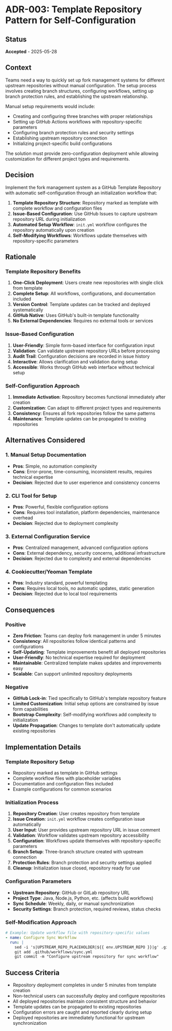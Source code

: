 # ADR-003: Template Repository Pattern for Self-Configuration

## Status
**Accepted** - 2025-05-28

## Context
Teams need a way to quickly set up fork management systems for different upstream repositories without manual configuration. The setup process involves creating branch structures, configuring workflows, setting up branch protection rules, and establishing the upstream relationship.

Manual setup requirements would include:
- Creating and configuring three branches with proper relationships
- Setting up GitHub Actions workflows with repository-specific parameters
- Configuring branch protection rules and security settings
- Establishing upstream repository connection
- Initializing project-specific build configurations

The solution must provide zero-configuration deployment while allowing customization for different project types and requirements.

## Decision
Implement the fork management system as a GitHub Template Repository with automatic self-configuration through an initialization workflow that:

1. **Template Repository Structure**: Repository marked as template with complete workflow and configuration files
2. **Issue-Based Configuration**: Use GitHub Issues to capture upstream repository URL during initialization
3. **Automated Setup Workflow**: `init.yml` workflow configures the repository automatically upon creation
4. **Self-Modifying Workflows**: Workflows update themselves with repository-specific parameters

## Rationale

### Template Repository Benefits
1. **One-Click Deployment**: Users create new repositories with single click from template
2. **Complete Setup**: All workflows, configurations, and documentation included
3. **Version Control**: Template updates can be tracked and deployed systematically
4. **GitHub Native**: Uses GitHub's built-in template functionality
5. **No External Dependencies**: Requires no external tools or services

### Issue-Based Configuration
1. **User-Friendly**: Simple form-based interface for configuration input
2. **Validation**: Can validate upstream repository URLs before processing
3. **Audit Trail**: Configuration decisions are recorded in issue history
4. **Interactive**: Allows clarification and validation during setup
5. **Accessible**: Works through GitHub web interface without technical setup

### Self-Configuration Approach
1. **Immediate Activation**: Repository becomes functional immediately after creation
2. **Customization**: Can adapt to different project types and requirements
3. **Consistency**: Ensures all fork repositories follow the same patterns
4. **Maintenance**: Template updates can be propagated to existing repositories

## Alternatives Considered

### 1. Manual Setup Documentation
- **Pros**: Simple, no automation complexity
- **Cons**: Error-prone, time-consuming, inconsistent results, requires technical expertise
- **Decision**: Rejected due to user experience and consistency concerns

### 2. CLI Tool for Setup
- **Pros**: Powerful, flexible configuration options
- **Cons**: Requires tool installation, platform dependencies, maintenance overhead
- **Decision**: Rejected due to deployment complexity

### 3. External Configuration Service
- **Pros**: Centralized management, advanced configuration options
- **Cons**: External dependency, security concerns, additional infrastructure
- **Decision**: Rejected due to complexity and external dependencies

### 4. Cookiecutter/Yeoman Template
- **Pros**: Industry standard, powerful templating
- **Cons**: Requires local tools, no automatic updates, static generation
- **Decision**: Rejected due to local tool requirements

## Consequences

### Positive
- **Zero Friction**: Teams can deploy fork management in under 5 minutes
- **Consistency**: All repositories follow identical patterns and configurations
- **Self-Updating**: Template improvements benefit all deployed repositories
- **User-Friendly**: No technical expertise required for deployment
- **Maintainable**: Centralized template makes updates and improvements easy
- **Scalable**: Can support unlimited repository deployments

### Negative
- **GitHub Lock-in**: Tied specifically to GitHub's template repository feature
- **Limited Customization**: Initial setup options are constrained by issue form capabilities
- **Bootstrap Complexity**: Self-modifying workflows add complexity to initialization
- **Update Propagation**: Changes to template don't automatically update existing repositories

## Implementation Details

### Template Repository Setup
- Repository marked as template in GitHub settings
- Complete workflow files with placeholder variables
- Documentation and configuration files included
- Example configurations for common scenarios

### Initialization Process
1. **Repository Creation**: User creates repository from template
2. **Issue Creation**: `init.yml` workflow creates configuration issue automatically
3. **User Input**: User provides upstream repository URL in issue comment
4. **Validation**: Workflow validates upstream repository accessibility
5. **Configuration**: Workflows update themselves with repository-specific parameters
6. **Branch Setup**: Three-branch structure created with upstream connection
7. **Protection Rules**: Branch protection and security settings applied
8. **Cleanup**: Initialization issue closed, repository ready for use

### Configuration Parameters
- **Upstream Repository**: GitHub or GitLab repository URL
- **Project Type**: Java, Node.js, Python, etc. (affects build workflows)
- **Sync Schedule**: Weekly, daily, or manual synchronization
- **Security Settings**: Branch protection, required reviews, status checks

### Self-Modification Approach
```yaml
# Example: Update workflow file with repository-specific values
- name: Configure Sync Workflow
  run: |
    sed -i 's|UPSTREAM_REPO_PLACEHOLDER|${{ env.UPSTREAM_REPO }}|g' .github/workflows/sync.yml
    git add .github/workflows/sync.yml
    git commit -m "Configure upstream repository for sync workflow"
```

## Success Criteria
- Repository deployment completes in under 5 minutes from template creation
- Non-technical users can successfully deploy and configure repositories
- All deployed repositories maintain consistent structure and behavior
- Template updates can be propagated to existing repositories
- Configuration errors are caught and reported clearly during setup
- Deployed repositories are immediately functional for upstream synchronization